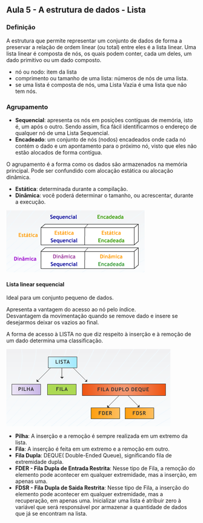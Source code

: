 ## Aula 5 - A estrutura de dados - Lista 

### Definição

A estrutura que permite representar um conjunto de dados de forma a preservar a relação de ordem linear (ou total) entre eles é a lista linear. Uma lista linear é composta de nós, os quais podem conter, cada um deles, um dado primitivo ou um dado composto. 


* nó ou nodo: item da lista 
* comprimento ou tamanho de uma lista: números de nós de uma lista. 
* se uma lista é composta de nós, uma Lista Vazia é uma lista que não tem nós.  


### Agrupamento
* **Sequencial**: apresenta os nós em posições contíguas de memória, isto é, um após o outro. Sendo assim, fica fácil identificarmos o endereço de qualquer nó de uma Lista Sequencial. 
* **Encadeado**: um conjunto de nós (nodos) encadeados onde cada nó contém o dado e um apontamento para o próximo nó, visto que eles não estão alocados de forma contígua. 


O agrupamento é a forma como os dados são armazenados na memória principal. Pode ser confundido com alocação estática ou alocação dinâmica.  

* **Estática**: determinada durante a compilação. 
* **Dinâmica**: você poderá determinar o tamanho, ou acrescentar, durante a execução. 

![](/media/estrutura_dados/agrupamento.png)


#### Lista linear sequencial 

Ideal para um conjunto pequeno de dados.  
 

Apresenta a vantagem do acesso ao nó pelo índice.  
Desvantagem da movimentação quando se remove dado e insere se desejarmos deixar os vazios ao final.  
 

A forma de acesso à LISTA no que diz respeito à inserção e à remoção de um dado determina uma classificação. 

![](/media/estrutura_dados/listaLinear.png)


* **Pilha**: A inserção e a remoção é sempre realizada em um extremo da lista. 
* **Fila**: A inserção é feita em um extremo e a remoção em outro. 
* **Fila Dupla**: DEQUE( Double-Ended Queue), significando fila de extremidade dupla. 
* **FDER - Fila Dupla de Entrada Restrita**: Nesse tipo de Fila, a remoção do elemento pode acontecer em qualquer extremidade, mas a inserção, em apenas uma. 
* **FDSR - Fila Dupla de Saida Restrita**: Nesse tipo de Fila, a inserção do elemento pode acontecer em qualquer extremidade, mas a recuperação, em apenas uma. 
Inicializar uma lista é atribuir zero à variável que será responsável por armazenar a quantidade de dados que já se encontram na lista. 